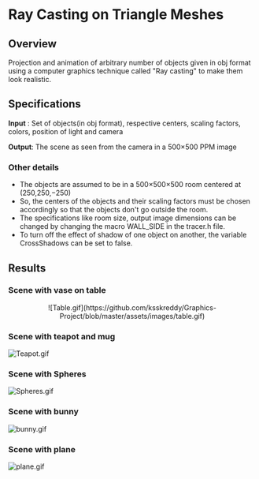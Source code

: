 # Ray Casting on Triangle Meshes

## Overview

  Projection and animation of arbitrary number of objects given in obj format using a computer graphics technique called "Ray casting" to make them look realistic.

 ## Specifications
  
  <b>Input</b> : Set of objects(in obj format), respective centers, scaling factors, colors, position of light and camera

  <b>Output</b>: The scene as seen from the camera in a 500×500 PPM image

 ### Other details

   * The objects are assumed to be in a 500×500×500 room centered at (250,250,−250)
   * So, the centers of the objects and their scaling factors must be chosen accordingly so that the objects don't go outside the room.
   * The specifications like room size, output image dimensions can be changed by changing the macro WALL_SIDE in the tracer.h file.
   * To turn off the effect of shadow of one object on another, the variable CrossShadows can be set to false.
   
## Results

### Scene with vase on table

   <div align="center">![Table.gif](https://github.com/ksskreddy/Graphics-Project/blob/master/assets/images/table.gif)</div>

### Scene with teapot and mug

   ![Teapot.gif](https://github.com/ksskreddy/Graphics-Project/blob/master/assets/images/teapot.gif)

### Scene with Spheres

   ![Spheres.gif](https://github.com/ksskreddy/Graphics-Project/blob/master/assets/images/spheres.gif)

### Scene with bunny

   ![bunny.gif](https://github.com/ksskreddy/Graphics-Project/blob/master/assets/images/bunny.gif)
 
### Scene with plane
 
   ![plane.gif](https://github.com/ksskreddy/Graphics-Project/blob/master/assets/images/plane.gif)

